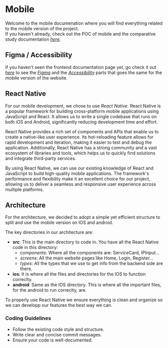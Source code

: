 # Mobile

Welcome to the mobile documenation where you will find everything related to the mobile version of the project. \
If you haven't already, check out the POC of mobile and the comparative study documentation [*here*](./POC.md#mobile).

## Figma / Accessibility

If you haven't seen the frontend documentation page yet, go check it out [*here*](./Frontend.md) to see the [*Figma*](./Frontend.md#figma--ui) and the [*Accessibility*](./Frontend.md#accessibility) parts that goes the same for the mobile version of the website.

## React Native

For our mobile development, we chose to use *React Native*. React Native is a popular framework for building cross-platform mobile applications using JavaScript and React. It allows us to write a single codebase that runs on both iOS and Android, significantly reducing development time and effort.

React Native provides a rich set of components and APIs that enable us to create a native-like user experience. Its hot-reloading feature allows for rapid development and iteration, making it easier to test and debug the application. Additionally, React Native has a strong community and a vast ecosystem of libraries and tools, which helps us to quickly find solutions and integrate third-party services.

By using React Native, we can use our existing knowledge of React and JavaScript to build high-quality mobile applications. The framework's performance and flexibility make it an excellent choice for our project, allowing us to deliver a seamless and responsive user experience across multiple platforms.

## Architecture

For the architecture, we decided to adopt a simple yet efficient structure to split and use the mobile version on IOS and android.

The key directories in our architecture are:
- **src**: This is the main directory to code in. You have all the React Native code in this directory:
    - *components*: Where all the components are: ServiceCard, IPInput...
    - *screens*: All the main website pages like Home, Login, Register...
    - *types*: All the types that we use to get info from the backend side are there.
- **ios**: It is where all the files and directories for the IOS to function correclty.
- **android**: Same as the IOS directory. This is where all the important files, for the android to run correclty, are.

To properly use React Native we ensure everything is clean and organize so we can developp our features the best way we can.

### Coding Guidelines

- Follow the existing code style and structure.
- Write clear and concise commit messages.
- Ensure your code is well-documented.
